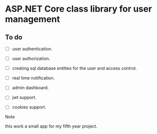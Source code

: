 # ASP.NET Core class library for user management

## To do 

- [ ] user authentication.
- [ ] user authorization.
- [ ] creating sql database entities for the user and access control. 
- [ ] real time notification. 
- [ ] admin dashboard. 
- [ ] jwt support. 
- [ ] cookies support. 



> [!NOTE]
> this work a small app for my fifth year project.
